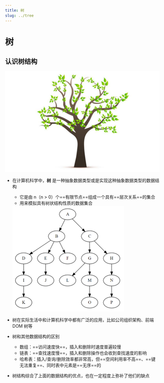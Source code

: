 ```yaml
---
title: 树
slug: ../tree
---
```

# 树

## 认识树结构

<img src="./images/image-20240124002446334.png" alt="image-20240124002446334" style="zoom:50%;" />

- 在计算机科学中，**树** 是一种抽象数据类型或是实现这种抽象数据类型的数据结构
  - 它是由 n（n > 0）个==有限节点==组成一个具有==层次关系==的集合
  - 用来模拟具有树状结构性质的数据集合
  
  <img src="./images/Treedatastructure.png" alt="树结构" style="zoom:50%;" />

- 树在实际生活中和计算机科学中都有广泛的应用，比如公司组织架构、前端 DOM 树等
- 树和其他数据结构的区别
  - 数组：==访问速度快==，插入和删除时速度普遍较慢
  - 链表：==查找速度慢==，插入和删除操作也会收到查找速度的影响
  - 哈希表：插入/查询/删除效率都非常高，但==空间利用率不高==、==键无法重复==、同时表中元素是==无序==的

- 树结构综合了上面的数据结构的优点，也在一定程度上弥补了他们的缺点
